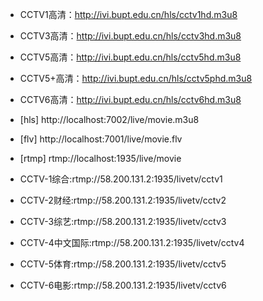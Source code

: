 * CCTV1高清：http://ivi.bupt.edu.cn/hls/cctv1hd.m3u8
* CCTV3高清：http://ivi.bupt.edu.cn/hls/cctv3hd.m3u8
* CCTV5高清：http://ivi.bupt.edu.cn/hls/cctv5hd.m3u8
* CCTV5+高清：http://ivi.bupt.edu.cn/hls/cctv5phd.m3u8
* CCTV6高清：http://ivi.bupt.edu.cn/hls/cctv6hd.m3u8

* [hls] http://localhost:7002/live/movie.m3u8
* [flv] http://localhost:7001/live/movie.flv
* [rtmp] rtmp://localhost:1935/live/movie

* CCTV-1综合:rtmp://58.200.131.2:1935/livetv/cctv1
* CCTV-2财经:rtmp://58.200.131.2:1935/livetv/cctv2
* CCTV-3综艺:rtmp://58.200.131.2:1935/livetv/cctv3
* CCTV-4中文国际:rtmp://58.200.131.2:1935/livetv/cctv4
* CCTV-5体育:rtmp://58.200.131.2:1935/livetv/cctv5
* CCTV-6电影:rtmp://58.200.131.2:1935/livetv/cctv6